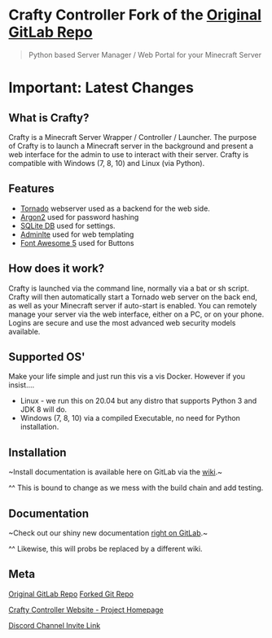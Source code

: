 # Crafty Controller Fork of the [Original GitLab Repo](https://gitlab.com/crafty-controller/crafty-web)

> Python based Server Manager / Web Portal for your Minecraft Server

# Important: Latest Changes

## What is Crafty?

Crafty is a Minecraft Server Wrapper / Controller / Launcher. The purpose 
of Crafty is to launch a Minecraft server in the background and present 
a web interface for the admin to use to interact with their server. Crafty 
is compatible with Windows (7, 8, 10) and Linux (via Python). 

## Features
- [Tornado](https://www.tornadoweb.org/en/stable/) webserver used as a backend for the web side.
- [Argon2](https://pypi.org/project/argon2-cffi/) used for password hashing
- [SQLite DB](https://www.sqlite.org/index.html) used for settings.
- [Adminlte](https://adminlte.io/themes/AdminLTE/index2.html) used for web templating
- [Font Awesome 5](https://fontawesome.com/) used for Buttons 

## How does it work?

Crafty is launched via the command line, normally via a bat or sh script. 
Crafty will then automatically start a Tornado web server on the back end, 
as well as your Minecraft server if auto-start is enabled. You can remotely 
manage your server via the web interface, either on a PC, or on your phone. 
Logins are secure and use the most advanced web security models available.

## Supported OS'

Make your life simple and just run this vis a vis Docker. However if you insist....

- Linux - we run this on 20.04 but any distro that supports Python 3 and JDK 8 will do.
- Windows (7, 8, 10) via a compiled Executable, no need for Python installation.

## Installation
~Install documentation is available here on GitLab via the [wiki](https://gitlab.com/crafty-controller/crafty-web/wikis/Install-Guides).~

^^ This is bound to change as we mess with the build chain and add testing.

## Documentation
~Check out our shiny new documentation [right on GitLab](https://gitlab.com/crafty-controller/crafty-web/wikis/home).~

^^ Likewise, this will probs be replaced by a different wiki.

## Meta

[Original GitLab Repo](https://gitlab.com/crafty-controller/crafty-web)
[Forked Git Repo](https://github.com/DARKMOONlite/Crafty_Controller_Fabric)

[Crafty Controller Website - Project Homepage](https://craftycontrol.com/)

[Discord Channel Invite Link](https://discord.gg/9VJPhCE)
